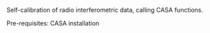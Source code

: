 Self-calibration of radio interferometric data, calling CASA functions.

Pre-requisites: CASA installation

